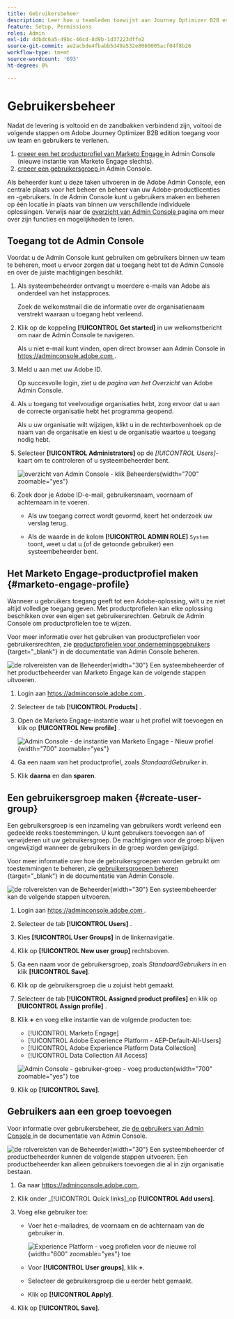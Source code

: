 ```yaml
---
title: Gebruikersbeheer
description: Leer hoe u teamleden toewijst aan Journey Optimizer B2B edition-productprofielen.
feature: Setup, Permissions
roles: Admin
exl-id: ddbdc6a5-49bc-46cd-8d9b-1d37223dffe2
source-git-commit: ae2acbde4fbabb5d49a532e8060005acf04f8b26
workflow-type: tm+mt
source-wordcount: '693'
ht-degree: 0%

---
```


# Gebruikersbeheer

Nadat de levering is voltooid en de zandbakken verbindend zijn, voltooi de volgende stappen om Adobe Journey Optimizer B2B edition toegang voor uw team en gebruikers te verlenen.

1. [ creeer een het productprofiel van Marketo Engage ](#marketo-engage-profile) in Admin Console (nieuwe instantie van Marketo Engage slechts).
1. [ creeer een gebruikersgroep ](#create-user-group) in Admin Console.
<!-- 1. [Edit built-in roles](#edit-roles) or [create a custom role](#create-a-custom-role) with Journey Optimizer B2B Edition permissions. 
1. [Add users](#add-users) or [groups](#add-user-groups-to-a-role) to roles. -->

Als beheerder kunt u deze taken uitvoeren in de Adobe Admin Console, een centrale plaats voor het beheer en beheer van uw Adobe-productlicenties en -gebruikers. In de Admin Console kunt u gebruikers maken en beheren op één locatie in plaats van binnen uw verschillende individuele oplossingen. Verwijs naar de [ overzicht van Admin Console ](https://helpx.adobe.com/nl/enterprise/using/admin-console.html) pagina om meer over zijn functies en mogelijkheden te leren.

## Toegang tot de Admin Console

Voordat u de Admin Console kunt gebruiken om gebruikers binnen uw team te beheren, moet u ervoor zorgen dat u toegang hebt tot de Admin Console en over de juiste machtigingen beschikt.

1. Als systeembeheerder ontvangt u meerdere e-mails van Adobe als onderdeel van het instapproces.

   Zoek de welkomstmail die de informatie over de organisatienaam verstrekt waaraan u toegang hebt verleend.

1. Klik op de koppeling **[!UICONTROL Get started]** in uw welkomstbericht om naar de Admin Console te navigeren.

   Als u niet e-mail kunt vinden, open direct browser aan Admin Console in [ https://adminconsole.adobe.com ](https://adminconsole.adobe.com).

1. Meld u aan met uw Adobe ID.

   Op succesvolle login, ziet u de _pagina van het Overzicht_ van Adobe Admin Console.

1. Als u toegang tot veelvoudige organisaties hebt, zorg ervoor dat u aan de correcte organisatie hebt het programma geopend.

   Als u uw organisatie wilt wijzigen, klikt u in de rechterbovenhoek op de naam van de organisatie en kiest u de organisatie waartoe u toegang nodig hebt.

1. Selecteer **[!UICONTROL Administrators]** op de _[!UICONTROL Users]_-kaart om te controleren of u systeembeheerder bent.

   ![ overzicht van Admin Console - klik Beheerders ](./assets/admin-console-overview-administrators.png){width="700" zoomable="yes"}

1. Zoek door je Adobe ID-e-mail, gebruikersnaam, voornaam of achternaam in te voeren.

   * Als uw toegang correct wordt gevormd, keert het onderzoek uw verslag terug.

   * Als de waarde in de kolom **[!UICONTROL ADMIN ROLE]** `System` toont, weet u dat u (of de getoonde gebruiker) een systeembeheerder bent.

## Het Marketo Engage-productprofiel maken {#marketo-engage-profile}

Wanneer u gebruikers toegang geeft tot een Adobe-oplossing, wilt u ze niet altijd volledige toegang geven. Met productprofielen kan elke oplossing beschikken over een eigen set gebruikersrechten. Gebruik de Admin Console om productprofielen toe te wijzen.

Voor meer informatie over het gebruiken van productprofielen voor gebruikersrechten, zie [ productprofielen voor ondernemingsgebruikers ](https://helpx.adobe.com/enterprise/using/manage-product-profiles.html){target="_blank"} in de documentatie van Admin Console beheren.
<!--
>[!BEGINSHADEBOX]

When you add a user to the Marketo Engage product profile, they are subsequently added to the _Standard User_ role within the Default workspace of the Marketo Engage subscription. This role grants them all _Standard User_ permissions for Marketo Engage in that workspace. Currently, all Journey Optimizer B2B Edition users are required to be Marketo Engage users. A Marketo Engage administrator can restrict access by updating the permissions for the _Standard User_ role or by moving the user to a different Marketo Engage user role with more restrictive permissions.

For more information about managing these permissions within Marketo Engage, see [Managing User Roles and Permissions](https://experienceleague.adobe.com/en/docs/marketo/using/product-docs/administration/users-and-roles/managing-user-roles-and-permissions){target="_blank"} in the Marketo Engage documentation.

>[!ENDSHADEBOX]-->

![ de rolvereisten van de Beheerder ](../../assets/do-not-localize/icon-admin-user.svg){width="30"} Een systeembeheerder of het productbeheerder van Marketo Engage kan de volgende stappen uitvoeren.

1. Login aan [ https://adminconsole.adobe.com ](https://adminconsole.adobe.com).

1. Selecteer de tab **[!UICONTROL Products]** .

1. Open de Marketo Engage-instantie waar u het profiel wilt toevoegen en klik op **[!UICONTROL New profile]** .

   ![ Admin Console - de instantie van Marketo Engage - Nieuw profiel ](./assets/admin-console-marketo-engage-instance-new-profile.png){width="700" zoomable="yes"}

1. Ga een naam van het productprofiel, zoals _StandaardGebruiker_ in.

1. Klik **daarna** en dan **sparen**.

## Een gebruikersgroep maken {#create-user-group}

Een gebruikersgroep is een inzameling van gebruikers wordt verleend een gedeelde reeks toestemmingen. U kunt gebruikers toevoegen aan of verwijderen uit uw gebruikersgroep. De machtigingen voor de groep blijven ongewijzigd wanneer de gebruikers in de groep worden gewijzigd.

Voor meer informatie over hoe de gebruikersgroepen worden gebruikt om toestemmingen te beheren, zie [ gebruikersgroepen beheren ](https://helpx.adobe.com/enterprise/using/user-groups.html){target="_blank"} in de documentatie van Admin Console.

![ de rolvereisten van de Beheerder ](../../assets/do-not-localize/icon-admin-user.svg){width="30"} Een systeembeheerder kan de volgende stappen uitvoeren.

1. Login aan [ https://adminconsole.adobe.com ](https://adminconsole.adobe.com).

1. Selecteer de tab **[!UICONTROL Users]** .

1. Kies **[!UICONTROL User Groups]** in de linkernavigatie.

1. Klik op **[!UICONTROL New user group]** rechtsboven.

1. Ga een naam voor de gebruikersgroep, zoals _StandaardGebruikers_ in en klik **[!UICONTROL Save]**.

1. Klik op de gebruikersgroep die u zojuist hebt gemaakt.

1. Selecteer de tab **[!UICONTROL Assigned product profiles]** en klik op **[!UICONTROL Assign profile]** .

1. Klik **+** en voeg elke instantie van de volgende producten toe:

   * [!UICONTROL Marketo Engage]
   * [!UICONTROL Adobe Experience Platform - AEP-Default-All-Users]
   * [!UICONTROL Adobe Experience Platform Data Collection]
   * [!UICONTROL Data Collection All Access]

   ![ Admin Console - gebruiker-groep - voeg producten ](./assets/admin-console-user-group-add-products.png){width="700" zoomable="yes"} toe

1. Klik op **[!UICONTROL Save]**.

## Gebruikers aan een groep toevoegen

Voor informatie over gebruikersbeheer, zie [ de gebruikers van Admin Console ](https://helpx.adobe.com/enterprise/using/user-groups.html) in de documentatie van Admin Console.

![ de rolvereisten van de Beheerder ](../../assets/do-not-localize/icon-admin-user.svg){width="30"} Een systeembeheerder of productbeheerder kunnen de volgende stappen uitvoeren. Een productbeheerder kan alleen gebruikers toevoegen die al in zijn organisatie bestaan.

1. Ga naar [ https://adminconsole.adobe.com ](https://adminconsole.adobe.com).

1. Klik onder _[!UICONTROL Quick links]_op **[!UICONTROL Add users]**.

1. Voeg elke gebruiker toe:

   * Voer het e-mailadres, de voornaam en de achternaam van de gebruiker in.

     ![ Experience Platform - voeg profielen voor de nieuwe rol ](./assets/admin-console-add-users.png){width="600" zoomable="yes"} toe

   * Voor **[!UICONTROL User groups]**, klik **+**.

   * Selecteer de gebruikersgroep die u eerder hebt gemaakt.

   * Klik op **[!UICONTROL Apply]**.

1. Klik op **[!UICONTROL Save]**.

<!-- ## Edit roles for product permissions {#edit-roles}

Permissions are unitary rights that allow you to define the authorizations assigned to a product profile. Each permission is gathered under a capability, such as journeys or buying groups, which represents the different functionalities or objects in Journey Optimizer B2B Edition.

The _Permissions_ area of Adobe Experience Platform is where administrators can define user roles and access policies to manage access permissions for features and objects within a product application. In this app, you can create and manage roles, as well as assign the desired resource permissions for these roles. Permissions also allow you to manage the sandboxes and users associated with a specific role.

For more information about role permissions in Experience Platform, see [Manage permissions for a role](https://experienceleague.adobe.com/en/docs/experience-platform/access-control/abac/permissions-ui/permissions){target="_blank"} in the Experience Platform documentation.

### B2B product permissions

The following permissions govern access to Journey Optimizer B2B Edition capabilities:

| Category | Description | Permissions |
| -------- | ----------- | ---------- |
| B2B Account Lists | Configure, manage, view, and publish permissions for B2B account lists. These permissions include actions such as add, remove, import, and delete accounts from account lists. | <li>Manage B2B Account Lists |
| B2B Admin Configurations | Configure, manage, and view permissions for B2B administrative configurations. These permissions include digital asset management connections, asset repositories, and events. | <li>Manage B2B Admin Configurations |
| B2B Assets | Configure, manage, and view permissions for B2B assets. These permissions include emails, SMS, landing pages, fragments, templates, and images. | <li>Manage B2B Assets <li>Manage B2B Templates <li>Manage B2B Fragments|
| B2B Buying Groups | Configure, manage, and view permissions for B2B buying groups. These permissions include solution interests, roles templates, and buying group status. | <li>Manage B2B Buying Groups |
| B2B Channel Configurations | Configure, manage, and view permissions for B2B channel configurations. These permissions include settings for communication limits, API credentials, and security settings. | <li>Manage B2B Channels Configurations |
| B2B Dashboards |Configure and view permissions for B2B dashboards. These permissions include account engagement, buying group stages, surging accounts, and contact coverage. | <li>Manage B2B Dashboards |
| B2B Journeys | Configure manage, view, and publish permissions for B2B journeys. These permissions include account and person actions, event listeners, and split paths | <li>Manage B2B Journeys |

### B2B built-in roles

When your organization has the Journey Optimizer B2B Edition product provisioned, Experience Platform includes a set of built-in (default) roles that you can use to manage access to the product capabilities:

| Role | Permissions |
| ---- | ----------- |
| B2B Journey Manager | <li>Manage B2B Journeys <li>Manage B2B Buying Groups <li>Manage B2B Account Lists <li>View B2B Engagement Dashboard <li>View B2B Insights Dashboard |
| B2B Channel Manager | <li>Manage B2B Assets <li>Manage B2B Templates <li>Manage B2B Fragments |
| B2B System Administrator | <li>Manage B2B Channels Configurations <li>Manage B2B Admin Configurations |
| B2B Sales User | <li>View B2B Engagement Dashboard |

### Edit role permissions

For built-in or custom roles, you can decide at any time to add or delete permissions. If you modify a default or custom role, it impacts every user assigned to the role.

In the following example, you want to add permissions related to the B2B Journeys resource for users assigned to the B2B Channel Manager role. This change enables users for that role to manage account journeys also.

>[!NOTE]
>
>An Admin Console system administrator can perform these steps.

_To change the permissions for a role:_

1. Go to [experience.adobe.com](https://experience.adobe.com/).

1. In the _[!UICONTROL Quick access]_ panel, select **[!UICONTROL Permissions]**.

   >[!NOTE]
   >
   >If you don't see _[!UICONTROL Permissions]_, you may need to click **[!UICONTROL View all]** and select it from the available applications.

   ![Experience Platform - access Permissions](./assets/aep-permissions.png){width="700" zoomable="yes"}

1. Select **[!UICONTROL Roles]** in the left navigation.

1. Click the **_B2B Channel Manager_** role name.

1. In the details page, click **[!UICONTROL Edit]** at the top right.

   ![Experience Platform - edit the role](./assets/aep-permissions-role-edit.png){width="700" zoomable="yes"}

   In the role editor, the _[!UICONTROL Resources]_ menu displays the list of resources that apply to the Experience Cloud - Platform powered applications products.

   You can enter _B2B_ in the search tool to filter the list for the B2B product permissions. 
   
1. Click the _Add_ icon (**+**) for the B2B Journeys resource.

   ![Experience Platform - edit the role](./assets/aep-permissions-role-edit-b2b-journeys-add.png){width="700" zoomable="yes"}

1. In the _[!UICONTROL B2B Journeys]_ permissions card, select **[!UICONTROL Manage B2B Account Journeys]**.

1. Click **[!UICONTROL Save]**.

   ![Experience Platform - edit the role](./assets/aep-permissions-role-edit-b2b-journeys-done.png){width="700" zoomable="yes"}

1. Click **[!UICONTROL Close]** to return to the details page.

### Add users to a role

![Administrator role requirements](../../assets/do-not-localize/icon-admin-user.svg){width="30"} A system administrator or AEP product administrator can perform the following steps. 

1. Open the role details and select the **[!UICONTROL Users]** tab.

   This tab displays a list of all users assigned to the role.

1. Click **[!UICONTROL Add users]**.

   ![Experience Platform - add users to the role](./assets/aep-permissions-role-add-users.png){width="700" zoomable="yes"}

1. In the _[!UICONTROL Add users]_ dialog, locate and select the users that you want to add to the role.

   * You can use the Search tool to filter the list of users. 

   * Select the checkbox for each user.

   ![Experience Platform - Add users dialog](./assets/aep-permissions-role-add-users-dialog.png){width="600" zoomable="yes"}

1. Click **[!UICONTROL Save]** when you have selected all the users that you want to add.

### Add user groups to a role

For information about user management, see [Admin Console users](https://helpx.adobe.com/enterprise/using/user-groups.html) in the Admin Console documentation.

![Administrator role requirements](../../assets/do-not-localize/icon-admin-user.svg){width="30"} A system administrator or AEP product administrator can perform the following steps. 

1. Open the role details and select the **[!UICONTROL User groups]** tab.

   This tab displays a list of all user groups assigned to the role. 

1. Click **[!UICONTROL Add Groups]**.

   ![Experience Platform - add users to the role](./assets/aep-permissions-role-add-groups.png){width="700" zoomable="yes"}

1. In the _[!UICONTROL Add groups]_ dialog, locate and select the groups that you want to add to the role.

   * You can use the Search tool to filter the list of user groups. 

   * Select the checkbox for each user group.

   ![Experience Platform - Add groups dialog](./assets/aep-permissions-role-add-groups-dialog.png){width="600" zoomable="yes"}

1. Click **[!UICONTROL Save]** when you have selected all the users that you want to add.

## Create a custom role

![Administrator role requirements](../../assets/do-not-localize/icon-admin-user.svg){width="30"} A system administrator or AEP product administrator can perform the following steps. 

1. Select **[!UICONTROL Roles]** in the left navigation and select **[!UICONTROL Create role]**.

1. In the _[!UICONTROL Create new role]_ dialog, enter a name for the role, such as _B2B Marketers_, and a description (optional).

1. Click **[!UICONTROL Confirm]**.

1. Select your sandboxes.

   ![Experience Platform - add sandboxes for the new role](./assets/aep-permissions-role-sandboxes.png){width="700" zoomable="yes"}

1. Add the profile permissions:

   * In the _[!UICONTROL Resources]_ list on the left, locate the **[!UICONTROL Profile Management]** item and click the _Add_ (**+**) icon to add the attribute.

   * For the attribute, add the following permissions:
      * [!UICONTROL View segments]
      * [!UICONTROL Manage segments]
      * [!UICONTROL View profiles]
      * [!UICONTROL Manage profiles]
      * [!UICONTROL View B2B profile]
      * [!UICONTROL Manage B2B profile]

   ![Experience Platform - add profiles for the new role](./assets/aep-permissions-role-profiles.png){width="700" zoomable="yes"}

1. Add B2B product permissions:

   Refer to the list of [B2B product permissions](#b2b-product-permissions) to determine which product capabilities that you want for the role.

   In the _[!UICONTROL Resources]_ list on the left, locate the **[!UICONTROL B2B]** items and click the _Add_ (**+**) icon to add each attribute that you want to enable for the role.

   You can enter _B2B_ in the search tool to filter the list for the B2B product permissions.

1. Click **[!UICONTROL Save]** at the top right.

1. Go to the role details and select the **[!UICONTROL User groups]** tab.

1. Click **[!UICONTROL Add Groups]**.

   ![Experience Platform - add profiles for the new role](./assets/aep-permissions-role-add-groups.png){width="700" zoomable="yes"}

1. Select the checkbox next to the user group that you created previously in the Admin Console.

1. Click **[!UICONTROL Save]**.
-->